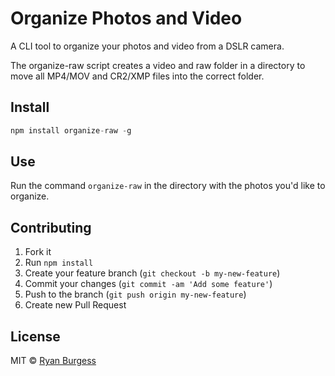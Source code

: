 # Organize Photos and Video
A CLI tool to organize your photos and video from a DSLR camera.

The organize-raw script creates a video and raw folder in a directory to move all MP4/MOV and CR2/XMP files into the correct folder.

## Install

```js
npm install organize-raw -g
```

## Use
Run the command `organize-raw` in the directory with the photos you'd like to organize.

## Contributing
1. Fork it
2. Run `npm install`
3. Create your feature branch (`git checkout -b my-new-feature`)
4. Commit your changes (`git commit -am 'Add some feature'`)
5. Push to the branch (`git push origin my-new-feature`)
6. Create new Pull Request

## License
MIT © [Ryan Burgess](http://github.com/ryanburgess)

